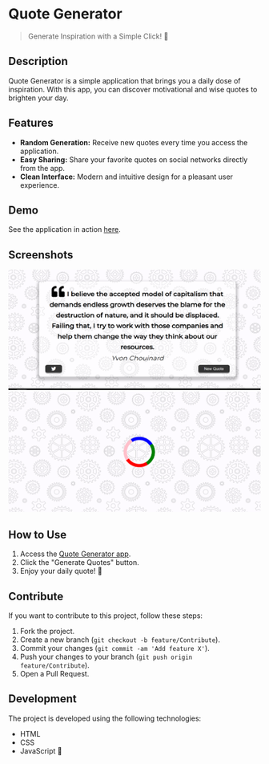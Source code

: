 # Quote Generator

> Generate Inspiration with a Simple Click! 🚀

## Description

Quote Generator is a simple application that brings you a daily dose of inspiration. With this app, you can discover motivational and wise quotes to brighten your day.

## Features

- **Random Generation:** Receive new quotes every time you access the application.
- **Easy Sharing:** Share your favorite quotes on social networks directly from the app.
- **Clean Interface:** Modern and intuitive design for a pleasant user experience.

## Demo

See the application in action [here](https://lambrugeorge.github.io/Quote-Generator/).

## Screenshots

![Screenshot 1](quote-generator1.png)
![Screenshot 2](loader.png)

## How to Use

1. Access the [Quote Generator app](https://lambrugeorge.github.io/Quote-Generator/).
2. Click the "Generate Quotes" button.
3. Enjoy your daily quote! 🌟

## Contribute

If you want to contribute to this project, follow these steps:

1. Fork the project.
2. Create a new branch (`git checkout -b feature/Contribute`).
3. Commit your changes (`git commit -am 'Add feature X'`).
4. Push your changes to your branch (`git push origin feature/Contribute`).
5. Open a Pull Request.

## Development

The project is developed using the following technologies:

- HTML
- CSS
- JavaScript 🚧
